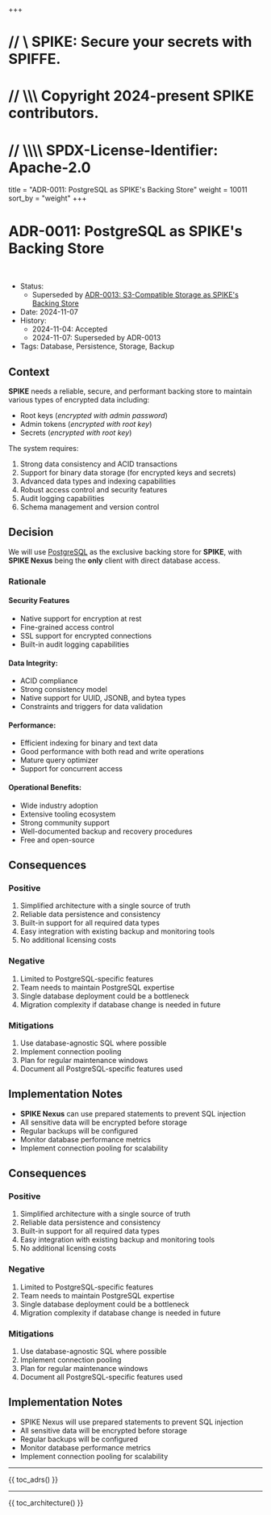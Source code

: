 +++
# //    \\ SPIKE: Secure your secrets with SPIFFE.
# //  \\\\\ Copyright 2024-present SPIKE contributors.
# // \\\\\\\ SPDX-License-Identifier: Apache-2.0

title = "ADR-0011: PostgreSQL as SPIKE's Backing Store"
weight = 10011
sort_by = "weight"
+++



# ADR-0011: PostgreSQL as SPIKE's Backing Store

<br style="clear:both" />

- Status:
   - Superseded by [ADR-0013: S3-Compatible Storage as SPIKE's Backing Store](adrs/adr-0013.md)
- Date: 2024-11-07
- History:
   - 2024-11-04: Accepted
   - 2024-11-07: Superseded by ADR-0013
- Tags: Database, Persistence, Storage, Backup

## Context

**SPIKE** needs a reliable, secure, and performant backing store to maintain 
various types of encrypted data including:

* Root keys (*encrypted with admin password*)
* Admin tokens (*encrypted with root key*)
* Secrets (*encrypted with root key*)

The system requires:
1. Strong data consistency and ACID transactions
2. Support for binary data storage (for encrypted keys and secrets)
3. Advanced data types and indexing capabilities
4. Robust access control and security features
5. Audit logging capabilities
6. Schema management and version control

## Decision

We will use [PostgreSQL][postgres] as the exclusive backing store for **SPIKE**, 
with **SPIKE Nexus** being the **only** client with direct database access.

[postgres]: https://www.postgresql.org/

### Rationale

#### **Security Features**
* Native support for encryption at rest
* Fine-grained access control
* SSL support for encrypted connections
* Built-in audit logging capabilities

#### **Data Integrity**:
* ACID compliance
* Strong consistency model
* Native support for UUID, JSONB, and bytea types
* Constraints and triggers for data validation

#### **Performance**:
* Efficient indexing for binary and text data
* Good performance with both read and write operations
* Mature query optimizer
* Support for concurrent access

#### **Operational Benefits**:
* Wide industry adoption
* Extensive tooling ecosystem
* Strong community support
* Well-documented backup and recovery procedures
* Free and open-source

## Consequences

### Positive
1. Simplified architecture with a single source of truth
2. Reliable data persistence and consistency
3. Built-in support for all required data types
4. Easy integration with existing backup and monitoring tools
5. No additional licensing costs

### Negative
1. Limited to PostgreSQL-specific features
2. Team needs to maintain PostgreSQL expertise
3. Single database deployment could be a bottleneck
4. Migration complexity if database change is needed in future

### Mitigations
1. Use database-agnostic SQL where possible
2. Implement connection pooling
3. Plan for regular maintenance windows
4. Document all PostgreSQL-specific features used

## Implementation Notes
* **SPIKE Nexus** can use prepared statements to prevent SQL injection
* All sensitive data will be encrypted before storage
* Regular backups will be configured
* Monitor database performance metrics
* Implement connection pooling for scalability

## Consequences

### Positive
1. Simplified architecture with a single source of truth
2. Reliable data persistence and consistency
3. Built-in support for all required data types
4. Easy integration with existing backup and monitoring tools
5. No additional licensing costs

### Negative
1. Limited to PostgreSQL-specific features
2. Team needs to maintain PostgreSQL expertise
3. Single database deployment could be a bottleneck
4. Migration complexity if database change is needed in future

### Mitigations
1. Use database-agnostic SQL where possible
2. Implement connection pooling
3. Plan for regular maintenance windows
4. Document all PostgreSQL-specific features used

## Implementation Notes
* SPIKE Nexus will use prepared statements to prevent SQL injection
* All sensitive data will be encrypted before storage
* Regular backups will be configured
* Monitor database performance metrics
* Implement connection pooling for scalability

----

{{ toc_adrs() }}

----

{{ toc_architecture() }}
